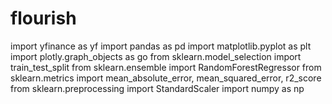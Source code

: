 # flourish
import yfinance as yf
import pandas as pd
import matplotlib.pyplot as plt
import plotly.graph_objects as go
from sklearn.model_selection import train_test_split
from sklearn.ensemble import RandomForestRegressor
from sklearn.metrics import mean_absolute_error, mean_squared_error, r2_score
from sklearn.preprocessing import StandardScaler
import numpy as np
